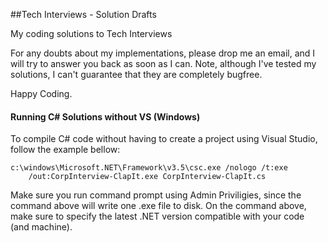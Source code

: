 ##Tech Interviews - Solution Drafts

My coding solutions to Tech Interviews

For any doubts about my implementations, please drop me an email, and I will try to answer you back as soon as I can.
Note, although I've tested my solutions, I can't guarantee that they are completely bugfree.

Happy Coding.

#### Running C\# Solutions without VS (Windows)

To compile C\# code without having to create a project using Visual Studio, follow the example bellow:

```
c:\windows\Microsoft.NET\Framework\v3.5\csc.exe /nologo /t:exe 
    /out:CorpInterview-ClapIt.exe CorpInterview-ClapIt.cs
```

Make sure you run command prompt using Admin Priviligies, since the command above will write one .exe file to disk.
On the command above, make sure to specify the latest .NET version compatible with your code (and machine).
